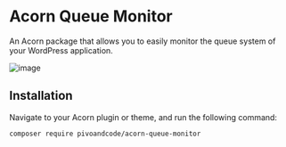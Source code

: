# Acorn Queue Monitor

An Acorn package that allows you to easily monitor the queue system of your WordPress application.

![image](https://github.com/KIKOmanasijev/acorn-queue-monitor/assets/34198639/36afae7e-ae46-4531-a363-150bacc8b1fc)


## Installation

Navigate to your Acorn plugin or theme, and run the following command:

```bash
composer require pivoandcode/acorn-queue-monitor
```

